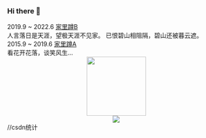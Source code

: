 ### Hi there 👋

<!--
**Another-BF/Another-BF** is a ✨ _special_ ✨ repository because its `README.md` (this file) appears on your GitHub profile.

Here are some ideas to get you started:

- 🔭 I’m currently working on ...
- 🌱 I’m currently learning ...
- 👯 I’m looking to collaborate on ...
- 🤔 I’m looking for help with ...
- 💬 Ask me about ...
- 📫 How to reach me: ...
- 😄 Pronouns: ...
- ⚡ Fun fact: ...
-->
<div alt="timeline">
    <div alt="timenode">
        <div alt="meta">2019.9 ~ 2022.6 <a href="#">家里蹲B</a></div>
        <div alt="body">
            人言落日是天涯，望极天涯不见家。
            已恨碧山相阻隔，碧山还被暮云遮。
        </div>
    </div>
    <div alt="timenode">
        <div alt="meta">2015.9 ~ 2019.6 <a href="#">家里蹲A</a></div>
        <div alt="body">
            看花开花落，谈笑风生...
        </div>
    </div>
</div>

<div align="center"> <img height="137px" src="https://github-readme-stats.vercel.app/api?username=Another-BF&hide_title=true&hide_border=true&show_icons=trueline_height=21&text_color=000&icon_color=000&bg_color=0,ea6161,ffc64d,fffc4d,52fa5a&theme=graywhite" /> </div>
<div align="center"> <img src="https://stats.justsong.cn/api/csdn?id=weixin_45167912"> </div>//csdn统计

